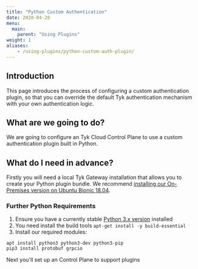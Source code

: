 ```yaml
---
title: "Python Custom Authentication"
date: 2020-04-28
menu:
  main:
    parent: "Using Plugins"
weight: 1
aliases:
    - /using-plugins/python-custom-auth-plugin/
---
```


## Introduction

This page introduces the process of configuring a custom authentication plugin, so that you can override the default Tyk authentication mechanism with your own authentication logic. 

## What are we going to do?

We are going to configure an Tyk Cloud Control Plane to use a custom authentication plugin built in Python.

## What do I need in advance?

Firstly you will need a local Tyk Gateway installation that allows you to create your Python plugin bundle. We recommend [installing our On-Premises version on Ubuntu Bionic 18.04](/docs/getting-started/installation/with-tyk-on-premises/on-ubuntu/).

### Further Python Requirements

1. Ensure you have a currently stable [Python 3.x version](https://www.python.org/downloads/) installed 
2. You need install the build tools `apt-get install -y build-essential`
3. Install our required modules:

```{.copyWrapper}
apt install python3 python3-dev python3-pip
pip3 install protobuf grpcio
```

Next you'll set up an Control Plane to support plugins
